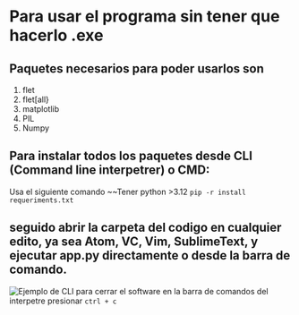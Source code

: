 # Para usar el programa sin tener que hacerlo .exe

## Paquetes necesarios para poder usarlos son 
1. flet
2. flet[all}
3. matplotlib
4. PIL
5. Numpy

## Para instalar todos los paquetes desde CLI (Command line interpetrer) o CMD:
Usa el siguiente comando ~~Tener python >3.12
`pip -r install requeriments.txt`

## seguido abrir la carpeta del codigo en cualquier edito, ya sea Atom, VC, Vim, SublimeText, y ejecutar app.py directamente o desde la barra de comando.
![Ejemplo de CLI]()
para cerrar el software en la barra de comandos del interpetre presionar `ctrl + c`
